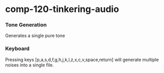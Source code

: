 # comp-120-tinkering-audio
### Tone Generation
Generates a single pure tone

### Keyboard
Pressing keys [p,a,s,d,f,g,h,j,k,l,z,x,c,v,space,return] will generate multiple noises into a single file.

